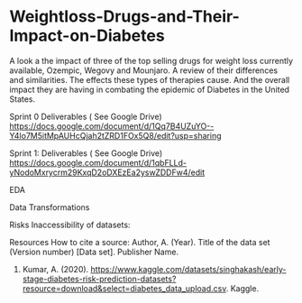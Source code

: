 # Weightloss-Drugs-and-Their-Impact-on-Diabetes
A look a the impact of three of the top selling drugs for weight loss currently available, Ozempic, Wegovy and Mounjaro. A review of their differences and similarities. The effects these types of therapies cause. And the overall impact they are having in combating the epidemic of Diabetes in the United States.

Sprint 0 Deliverables ( See Google Drive)
https://docs.google.com/document/d/1Qq7B4UZuYO--Y4lo7M5itMpAUHcQjah2tZRD1FOx5Q8/edit?usp=sharing

Sprint 1: Deliverables ( See Google Drive)
https://docs.google.com/document/d/1qbFLLd-yNodoMxrycrm29KxqD2oDXEzEa2yswZDDFw4/edit

EDA


Data Transformations

Risks
Inaccessibility of datasets: 

Resources
How to cite a source: Author, A. (Year). Title of the data set (Version number) [Data set]. Publisher Name.
1. Kumar, A. (2020). https://www.kaggle.com/datasets/singhakash/early-stage-diabetes-risk-prediction-datasets?resource=download&select=diabetes_data_upload.csv. Kaggle.
   
